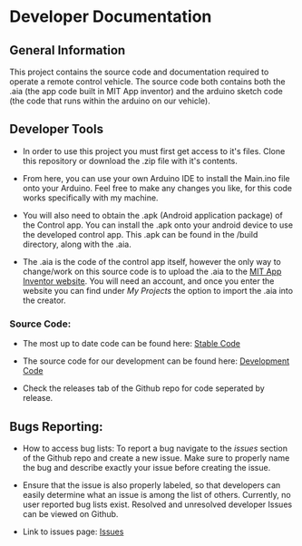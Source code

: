 # Developer Documentation

## General Information

This project contains the source code and documentation required to operate a remote control vehicle. The source code both contains both the .aia (the app code built in MIT App inventor) and the arduino sketch code (the code that runs within the arduino on our vehicle). 

## Developer Tools

  - In order to use this project you must first get access to it's files. Clone this repository or download the .zip file with it's contents. 

- From here, you can use your own Arduino IDE to install the Main.ino file onto your Arduino. Feel free to make any changes you like, for this code works specifically with my machine.

- You will also need to obtain the .apk (Android application package) of the Control app. You can install the .apk onto your android device to use the developed control app. This .apk can be found in the /build directory, along with the .aia.

- The .aia is the code of the control app itself, however the only way to change/work on this source code is to upload the .aia to the [MIT App Inventor website](http://ai2.appinventor.mit.edu/). You will need an account, and once you enter the website you can find under *My Projects* the option to import the .aia into the creator. 

### Source Code:

- The most up to date code can be found here: [Stable Code](https://github.com/Risauce/Egen310ControlApp)

- The source code for our development can be found here: [Development Code](https://github.com/Risauce/Egen310ControlApp)

- Check the releases tab of the Github repo for code seperated by release. 

## Bugs Reporting: 

- How to access bug lists: To report a bug navigate to the *issues* section of the Github repo and create a new issue. Make sure to properly name the bug and describe exactly your issue before creating the issue. 
- Ensure that the issue is also properly labeled, so that developers can easily determine what an issue is among the list of others.  Currently, no user reported bug lists exist. Resolved and unresolved developer Issues can be viewed on Github. 

- Link to issues page: [Issues](https://github.com/Risauce/Egen310ControlApp/issues)